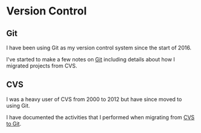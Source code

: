 # Version Control

## Git

I have been using Git as my version control system since the start of 2016.

I've started to make a few notes on [Git](Git.md) including details about how I migrated projects from CVS.



## CVS

I was a heavy user of CVS from 2000 to 2012 but have since moved to using Git.

I have documented the activities that I performed when migrating from [CVS to Git](CVS2Git.md).

